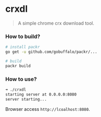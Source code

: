 # crxdl

> A simple chrome crx download tool.

### How to build?

``` sh
# install packr
go get -u github.com/gobuffalo/packr/...

# build
packr build
```

### How to use?

``` sh
➜ ./crxdl
starting server at 0.0.0.0:8080
server starting...
```

Browser access `http://lcoalhost:8080`.